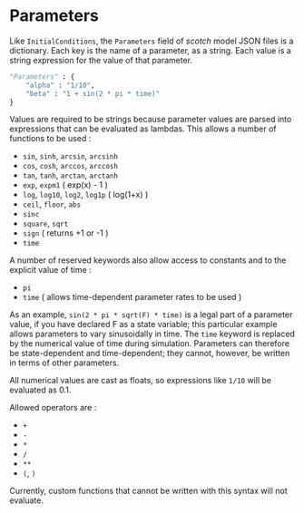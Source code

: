 # Parameters

Like `InitialConditions`, the `Parameters` field of _scotch_ model JSON files is a dictionary. Each key is the name of a parameter, as a string. Each value is a string expression for the value of that 
parameter.

```python
"Parameters" : {
    "alpha" : "1/10",
    "beta" : "1 + sin(2 * pi * time)"
}
```

Values are required to be strings because parameter values are parsed into expressions that can be evaluated as lambdas. This allows a number of functions to be used :

- `sin`, `sinh`, `arcsin`, `arcsinh`
- `cos`, `cosh`, `arccos`, `arccosh`
- `tan`, `tanh`, `arctan`, `arctanh`
- `exp`, `expm1` ( exp(x) - 1 )
- `log`, `log10`, `log2`, `log1p` ( log(1+x) ) 
- `ceil`, `floor`, `abs`
- `sinc`
- `square`, `sqrt`
- `sign` ( returns +1 or -1 )
- `time`

A number of reserved keywords also allow access to constants and to the explicit value of time :

- `pi`
- `time` ( allows time-dependent parameter rates to be used )

As an example, `sin(2 * pi * sqrt(F) * time)` is a legal part of a parameter value, if you have declared F as a state variable; this particular example allows parameters to vary sinusoidally in time. 
The `time` keyword is replaced by the numerical value of time during simulation. Parameters can therefore be state-dependent and time-dependent; they cannot, however, be written in terms of other parameters.

All numerical values are cast as floats, so expressions like `1/10` will be evaluated as 0.1.

Allowed operators are :

- `+`
- `-`
- `*`
- `/`
- `**`
- `(`, `)`

Currently, custom functions that cannot be written with this syntax will not evaluate. 
